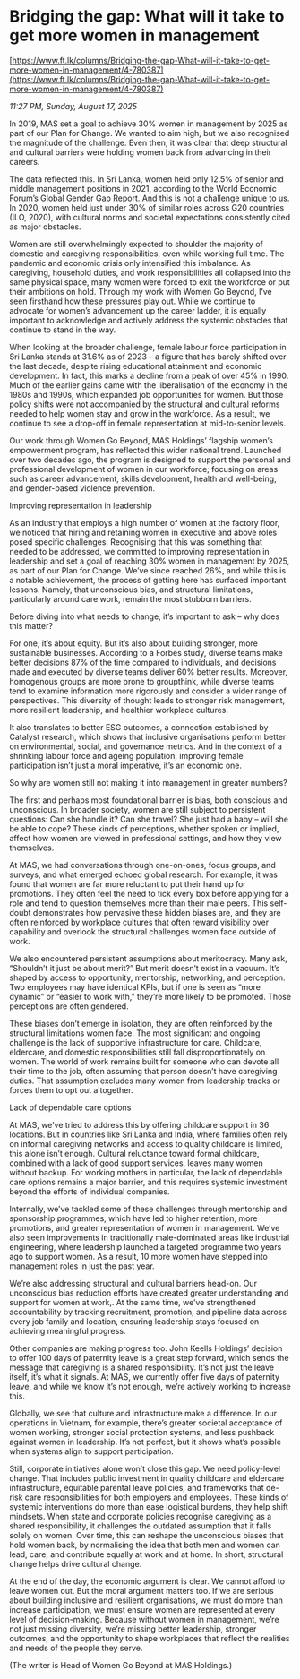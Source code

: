 # Bridging the gap: What will it take to get more women in management

[https://www.ft.lk/columns/Bridging-the-gap-What-will-it-take-to-get-more-women-in-management/4-780387](https://www.ft.lk/columns/Bridging-the-gap-What-will-it-take-to-get-more-women-in-management/4-780387)

*11:27 PM, Sunday, August 17, 2025*

In 2019, MAS set a goal to achieve 30% women in management by 2025 as part of our Plan for Change. We wanted to aim high, but we also recognised the magnitude of the challenge. Even then, it was clear that deep structural and cultural barriers were holding women back from advancing in their careers.

The data reflected this. In Sri Lanka, women held only 12.5% of senior and middle management positions in 2021, according to the World Economic Forum’s Global Gender Gap Report. And this is not a challenge unique to us. In 2020, women held just under 30% of similar roles across G20 countries (ILO, 2020), with cultural norms and societal expectations consistently cited as major obstacles.

Women are still overwhelmingly expected to shoulder the majority of domestic and caregiving responsibilities, even while working full time. The pandemic and economic crisis only intensified this imbalance. As caregiving, household duties, and work responsibilities all collapsed into the same physical space, many women were forced to exit the workforce or put their ambitions on hold. Through my work with Women Go Beyond, I’ve seen firsthand how these pressures play out. While we continue to advocate for women’s advancement up the career ladder, it is equally important to acknowledge and actively address the systemic obstacles that continue to stand in the way.

When looking at the broader challenge, female labour force participation in Sri Lanka stands at 31.6% as of 2023 – a figure that has barely shifted over the last decade, despite rising educational attainment and economic development. In fact, this marks a decline from a peak of over 45% in 1990. Much of the earlier gains came with the liberalisation of the economy in the 1980s and 1990s, which expanded job opportunities for women. But those policy shifts were not accompanied by the structural and cultural reforms needed to help women stay and grow in the workforce. As a result, we continue to see a drop-off in female representation at mid-to-senior levels.

Our work through Women Go Beyond, MAS Holdings’ flagship women’s empowerment program, has reflected this wider national trend. Launched over two decades ago, the program is designed to support the personal and professional development of women in our workforce; focusing on areas such as career advancement, skills development, health and well-being, and gender-based violence prevention.

Improving representation in leadership

As an industry that employs a high number of women at the factory floor, we noticed that hiring and retaining women in executive and above roles posed specific challenges. Recognising that this was something that needed to be addressed, we committed to improving representation in leadership and set a goal of reaching 30% women in management by 2025, as part of our Plan for Change. We’ve since reached 26%, and while this is a notable achievement, the process of getting here has surfaced important lessons. Namely, that unconscious bias, and structural limitations, particularly around care work, remain the most stubborn barriers.

Before diving into what needs to change, it’s important to ask – why does this matter?

For one, it’s about equity. But it’s also about building stronger, more sustainable businesses. According to a Forbes study, diverse teams make better decisions 87% of the time compared to individuals, and decisions made and executed by diverse teams deliver 60% better results. Moreover, homogenous groups are more prone to groupthink, while diverse teams tend to examine information more rigorously and consider a wider range of perspectives. This diversity of thought leads to stronger risk management, more resilient leadership, and healthier workplace cultures.

It also translates to better ESG outcomes, a connection established by Catalyst research, which shows that inclusive organisations perform better on environmental, social, and governance metrics. And in the context of a shrinking labour force and ageing population, improving female participation isn’t just a moral imperative, it’s an economic one.

So why are women still not making it into management in greater numbers?

The first and perhaps most foundational barrier is bias, both conscious and unconscious. In broader society, women are still subject to persistent questions: Can she handle it? Can she travel? She just had a baby – will she be able to cope? These kinds of perceptions, whether spoken or implied, affect how women are viewed in professional settings, and how they view themselves.

At MAS, we had conversations through one-on-ones, focus groups, and surveys, and what emerged echoed global research. For example, it was found that women are far more reluctant to put their hand up for promotions. They often feel the need to tick every box before applying for a role and tend to question themselves more than their male peers. This self-doubt demonstrates how pervasive these hidden biases are, and they are often reinforced by workplace cultures that often reward visibility over capability and overlook the structural challenges women face outside of work.

We also encountered persistent assumptions about meritocracy. Many ask, “Shouldn’t it just be about merit?” But merit doesn’t exist in a vacuum. It’s shaped by access to opportunity, mentorship, networking, and perception. Two employees may have identical KPIs, but if one is seen as “more dynamic” or “easier to work with,” they’re more likely to be promoted. Those perceptions are often gendered.

These biases don’t emerge in isolation, they are often reinforced by the structural limitations women face. The most significant and ongoing challenge is the lack of supportive infrastructure for care. Childcare, eldercare, and domestic responsibilities still fall disproportionately on women. The world of work remains built for someone who can devote all their time to the job, often assuming that person doesn’t have caregiving duties. That assumption excludes many women from leadership tracks or forces them to opt out altogether.

Lack of dependable care options

At MAS, we’ve tried to address this by offering childcare support in 36 locations. But in countries like Sri Lanka and India, where families often rely on informal caregiving networks and access to quality childcare is limited, this alone isn’t enough. Cultural reluctance toward formal childcare, combined with a lack of good support services, leaves many women without backup. For working mothers in particular, the lack of dependable care options remains a major barrier, and this requires systemic investment beyond the efforts of individual companies.

Internally, we’ve tackled some of these challenges through mentorship and sponsorship programmes, which have led to higher retention, more promotions, and greater representation of women in management. We’ve also seen improvements in traditionally male-dominated areas like industrial engineering, where leadership launched a targeted programme two years ago to support women. As a result, 10 more women have stepped into management roles in just the past year.

We’re also addressing structural and cultural barriers head-on. Our unconscious bias reduction efforts have created greater understanding and support for women at work,. At the same time, we’ve strengthened accountability by tracking recruitment, promotion, and pipeline data across every job family and location, ensuring leadership stays focused on achieving meaningful progress.

Other companies are making progress too. John Keells Holdings’ decision to offer 100 days of paternity leave is a great step forward, which sends the message that caregiving is a shared responsibility. It’s not just the leave itself, it’s what it signals. At MAS, we currently offer five days of paternity leave, and while we know it’s not enough, we’re actively working to increase this.

Globally, we see that culture and infrastructure make a difference. In our operations in Vietnam, for example, there’s greater societal acceptance of women working, stronger social protection systems, and less pushback against women in leadership. It’s not perfect, but it shows what’s possible when systems align to support participation.

Still, corporate initiatives alone won’t close this gap. We need policy-level change. That includes public investment in quality childcare and eldercare infrastructure, equitable parental leave policies, and frameworks that de-risk care responsibilities for both employers and employees. These kinds of systemic interventions do more than ease logistical burdens, they help shift mindsets. When state and corporate policies recognise caregiving as a shared responsibility, it challenges the outdated assumption that it falls solely on women. Over time, this can reshape the unconscious biases that hold women back, by normalising the idea that both men and women can lead, care, and contribute equally at work and at home. In short, structural change helps drive cultural change.

At the end of the day, the economic argument is clear. We cannot afford to leave women out. But the moral argument matters too. If we are serious about building inclusive and resilient organisations, we must do more than increase participation, we must ensure women are represented at every level of decision-making. Because without women in management, we’re not just missing diversity, we’re missing better leadership, stronger outcomes, and the opportunity to shape workplaces that reflect the realities and needs of the people they serve.

(The writer is Head of Women Go Beyond at MAS Holdings.)

